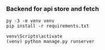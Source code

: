 ### Backend for api store and fetch

```
py -3 -m venv venv
pip install -r requirements.txt 

venv\Scripts\activate
(venv) python manage.py runserver
```